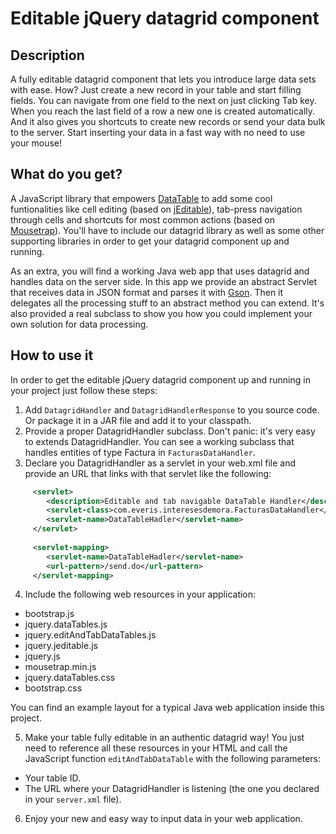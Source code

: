 Editable jQuery datagrid component
==================================

Description
-----------

A fully editable datagrid component that lets you introduce large data sets with ease. How? Just create a new record in your table and start filling fields. You can navigate from one field to the next on just clicking Tab key. When you reach the last field of a row a new one is created automatically. And it also gives you shortcuts to create new records or send your data bulk to the server. Start inserting your data in a fast way with no need to use your mouse!

What do you get?
----------------

A JavaScript library that empowers [DataTable](http://datatables.net/) to add some cool funtionalities like cell editing (based on [jEditable](http://www.appelsiini.net/projects/jeditable)), tab-press navigation through cells and shortcuts for most common actions (based on [Mousetrap](http://craig.is/killing/mice)). You'll have to include our datagrid library as well as some other supporting libraries in order to get your datagrid component up and running.

As an extra, you will find a working Java web app that uses datagrid and handles data on the server side. In this app we provide an abstract Servlet that receives data in JSON format and parses it with [Gson](https://sites.google.com/site/gson/). Then it delegates all the processing stuff to an abstract method you can extend. It's also provided a real subclass to show you how you could implement your own solution for data processing.

How to use it
-------------

In order to get the editable jQuery datagrid component up and running in your project just follow these steps:

1. Add `DatagridHandler` and `DatagridHandlerResponse` to you source code. Or package it in a JAR file and add it to your classpath.
2. Provide a proper DatagridHandler subclass. Don't panic: it's very easy to extends DatagridHandler. You can see a working subclass that handles entities of type Factura in `FacturasDataHandler`.
3. Declare you DatagridHandler as a servlet in your web.xml file and provide an URL that links with that servlet like the following:
```xml
     <servlet>
        <description>Editable and tab navigable DataTable Handler</description>
        <servlet-class>com.everis.interesesdemora.FacturasDataHandler</servlet-class>
        <servlet-name>DataTableHadler</servlet-name>
     </servlet>
     
     <servlet-mapping>
        <servlet-name>DataTableHadler</servlet-name>
        <url-pattern>/send.do</url-pattern>
     </servlet-mapping>
```
4. Include the following web resources in your application:

*   bootstrap.js
*   jquery.dataTables.js
*   jquery.editAndTabDataTables.js
*   jquery.jeditable.js
*   jquery.js
*   mousetrap.min.js
*   jquery.dataTables.css
*   bootstrap.css

You can find an example layout for a typical Java web application inside this project.

5. Make your table fully editable in an authentic datagrid way! You just need to reference all these resources in your HTML and call the JavaScript function `editAndTabDataTable` with the following parameters:

*   Your table ID.
*   The URL where your DatagridHandler is listening (the one you declared in your `server.xml` file).

6. Enjoy your new and easy way to input data in your web application.